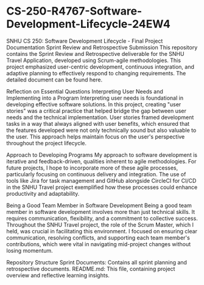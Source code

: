 # CS-250-R4767-Software-Development-Lifecycle-24EW4

SNHU CS 250: Software Development Lifecycle - Final Project Documentation
Sprint Review and Retrospective Submission
This repository contains the Sprint Review and Retrospective deliverable for the SNHU Travel Application, developed using Scrum-agile methodologies. This project emphasized user-centric development, continuous integration, and adaptive planning to effectively respond to changing requirements. The detailed document can be found here.

Reflection on Essential Questions
Interpreting User Needs and Implementing into a Program
Interpreting user needs is foundational in developing effective software solutions. In this project, creating "user stories" was a critical practice that helped bridge the gap between user needs and the technical implementation. User stories framed development tasks in a way that always aligned with user benefits, which ensured that the features developed were not only technically sound but also valuable to the user. This approach helps maintain focus on the user's perspective throughout the project lifecycle.

Approach to Developing Programs
My approach to software development is iterative and feedback-driven, qualities inherent to agile methodologies. For future projects, I hope to incorporate more of these agile processes, particularly focusing on continuous delivery and integration. The use of tools like Jira for task management and GitHub alongside CircleCI for CI/CD in the SNHU Travel project exemplified how these processes could enhance productivity and adaptability.

Being a Good Team Member in Software Development
Being a good team member in software development involves more than just technical skills. It requires communication, flexibility, and a commitment to collective success. Throughout the SNHU Travel project, the role of the Scrum Master, which I held, was crucial in facilitating this environment. I focused on ensuring clear communication, resolving conflicts, and supporting each team member's contributions, which were vital in navigating mid-project changes without losing momentum.

Repository Structure
Sprint Documents: Contains all sprint planning and retrospective documents.
README.md: This file, containing project overview and reflective learning insights.
